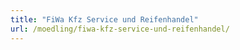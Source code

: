 ```yaml
---
title: "FiWa Kfz Service und Reifenhandel"
url: /moedling/fiwa-kfz-service-und-reifenhandel/
---
```

